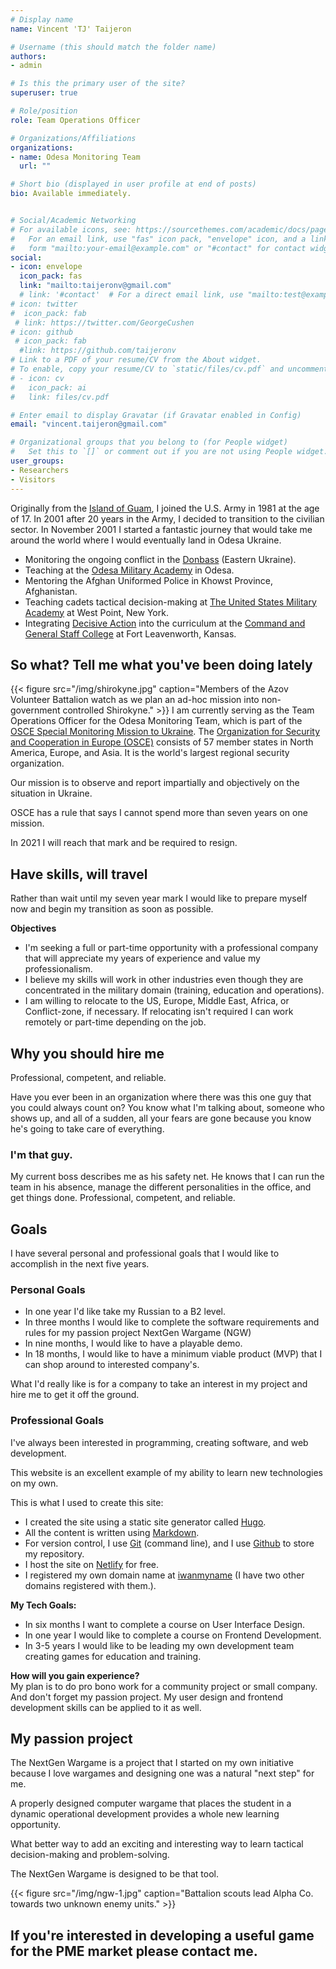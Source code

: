 ```yaml
---
# Display name
name: Vincent 'TJ' Taijeron

# Username (this should match the folder name)
authors:
- admin

# Is this the primary user of the site?
superuser: true

# Role/position
role: Team Operations Officer

# Organizations/Affiliations
organizations:
- name: Odesa Monitoring Team
  url: ""

# Short bio (displayed in user profile at end of posts)
bio: Available immediately.


# Social/Academic Networking
# For available icons, see: https://sourcethemes.com/academic/docs/page-builder/#icons
#   For an email link, use "fas" icon pack, "envelope" icon, and a link in the
#   form "mailto:your-email@example.com" or "#contact" for contact widget.
social:
- icon: envelope
  icon_pack: fas
  link: "mailto:taijeronv@gmail.com"
  # link: '#contact'  # For a direct email link, use "mailto:test@example.org".
# icon: twitter
#  icon_pack: fab
 # link: https://twitter.com/GeorgeCushen
# icon: github
 # icon_pack: fab
  #link: https://github.com/taijeronv
# Link to a PDF of your resume/CV from the About widget.
# To enable, copy your resume/CV to `static/files/cv.pdf` and uncomment the lines below.
# - icon: cv
#   icon_pack: ai
#   link: files/cv.pdf

# Enter email to display Gravatar (if Gravatar enabled in Config)
email: "vincent.taijeron@gmail.com"

# Organizational groups that you belong to (for People widget)
#   Set this to `[]` or comment out if you are not using People widget.
user_groups:
- Researchers
- Visitors
---
```


Originally from the [Island of Guam](https://en.wikipedia.org/wiki/Guam), I
joined the U.S. Army in 1981 at the age of 17. In 2001 after 20 years in the
Army, I decided to transition to the civilian sector. In November 2001 I started
a fantastic journey that would take me around the world where I would eventually
land in Odesa Ukraine.

- Monitoring the ongoing conflict in the [Donbass](https://en.wikipedia.org/wiki/Donbass) (Eastern Ukraine).
- Teaching at the
  [Odesa Military Academy](https://en.wikipedia.org/wiki/Odessa_Military_Academy)
  in Odesa.
- Mentoring the Afghan Uniformed Police in Khowst Province, Afghanistan.
- Teaching cadets tactical decision-making at
  [The United States Military Academy](https://www.westpoint.edu/military/department-of-military-instruction/simulation-center) at West Point, New York.
- Integrating [Decisive Action](http://decisive-point.com/decisive-action/) into
  the curriculum at the
  [Command and General Staff College](https://usacac.army.mil/organizations/cace/cgsc) at Fort Leavenworth, Kansas.

## So what? Tell me what you've been doing lately

{{< figure src="/img/shirokyne.jpg" caption="Members of the Azov Volunteer Battalion watch as we plan an ad-hoc mission into non-government controlled Shirokyne." >}}
I am currently serving as the Team Operations Officer for the Odesa Monitoring
Team, which is part of the [OSCE Special Monitoring Mission to Ukraine](https://www.osce.org/special-monitoring-mission-to-ukraine). The
[Organization for Security and Cooperation in Europe (OSCE)](https://www.osce.org/whatistheosce/factsheet) consists of 57 member
states in North America, Europe, and Asia. It is the world's largest
regional security organization.  

Our mission is to observe and report impartially and objectively on the
situation in Ukraine.

OSCE has a rule that says I cannot spend more than seven years on one mission.

In 2021 I will reach that mark and be required to resign.

## Have skills, will travel
Rather than wait until my seven year mark I would like to prepare myself now and
begin my transition as soon as possible.

**Objectives**
- I'm seeking a full or part-time opportunity with a professional company that
  will appreciate my years of experience and value my professionalism.
- I believe my skills will work in other industries even though they are
  concentrated in the military domain (training, education and operations).
- I am willing to relocate to the US, Europe, Middle East, Africa, or
  Conflict-zone, if necessary. If relocating isn't required I can
  work remotely or part-time depending on the job.

## Why you should hire me
Professional, competent, and reliable.

Have you ever been in an organization where there was this one guy that you
could always count on? You know what I'm talking about, someone who shows up,
and all of a sudden, all your fears are gone because you know he's going to take
care of everything.

### I'm that guy.

My current boss describes me as his safety net. He knows that I can run the team
in his absence, manage the different personalities in the office, and get
things done. Professional, competent, and reliable.

## Goals
I have several personal and professional goals that I would like to
accomplish in the next five years.

### Personal Goals
- In one year I'd like take my Russian to a B2 level.
- In three months I would like to complete the software requirements and rules
  for my passion project NextGen Wargame (NGW)
- In nine months, I would like to have a playable demo.
- In 18 months, I would like to have a minimum viable product (MVP) that I can
  shop around to interested company's.

What I'd really like is for a company to take an interest in my project and hire
me to get it off the ground. 

### Professional Goals  
I've always been interested in programming, creating software, and web
development.

This website is an excellent example of my ability to learn new technologies on
my own. 

This is what I used to create this site:
- I created the site using a static site generator called [Hugo](https://gohugo.io/).
- All the content is written using [Markdown](https://www.markdownguide.org/). 
- For version control, I use [Git](https://git-scm.com/) (command line), and I
  use [Github](https://github.com/) to store my repository.
- I host the site on [Netlify](https://www.netlify.com/) for free. 
- I registered my own domain name at [iwanmyname](https://iwantmyname.com/) (I
  have two other domains registered with them.).  
  
**My Tech Goals:**
- In six months I want to complete a course on User Interface Design.  
- In one year I would like to complete a course on Frontend Development.
- In 3-5 years I would like to be leading my own development team creating games
  for education and training.

**How will you gain experience?**  
My plan is to do pro bono work for a community project or small
company. And don't forget my passion project. My user design and frontend
development skills can be applied to it as well.
 
## My passion project
The NextGen Wargame is a project that I started on my own initiative because I love
wargames and designing one was a natural "next step" for me.  

A properly designed computer wargame that places the student in a dynamic
operational development provides a whole new learning opportunity.

What better way to add an exciting and interesting way to learn tactical
decision-making and problem-solving.

The NextGen Wargame is designed to be that tool.  

{{< figure src="/img/ngw-1.jpg" caption="Battalion scouts lead Alpha Co. towards two unknown enemy units." >}}

## If you're interested in developing a useful game for the PME market please contact me.